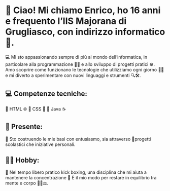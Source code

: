 #  👋 Ciao! Mi chiamo Enrico, ho 16 anni e frequento l’IIS Majorana di Grugliasco, con indirizzo informatico🏫.

💻 Mi sto appassionando sempre di più al mondo dell’informatica, in particolare alla programmazione 🧑‍💻 e allo sviluppo di progetti pratici ⚙️.
Amo scoprire come funzionano le tecnologie che utilizziamo ogni giorno 📱💡 e mi diverto a sperimentare con nuovi linguaggi e strumenti 🔍🛠️.

## 💻 Competenze tecniche:
🔹 HTML 🌐
🔹 CSS 🎨
🔹 Java ☕

## 🔭 Presente:
🚀 Sto costruendo le mie basi con entusiasmo, sia attraverso 
📘progetti scolastici  che iniziative personali. 

## 🏋🏻 Hobby:
🥊 Nel tempo libero pratico kick boxing, una disciplina che mi aiuta a mantenere la concentrazione 🎯
È il mio modo per restare in equilibrio tra mente e corpo 🧘‍♂️⚖️.





<!--
**Enrico-Alessio-Cannella/Enrico-Alessio-Cannella** is a ✨ _special_ ✨ repository because its `README.md` (this file) appears on your GitHub profile.

Here are some ideas to get you started:

- 🔭 I’m currently working on ...
- 🌱 I’m currently learning ...
- 👯 I’m looking to collaborate on ...
- 🤔 I’m looking for help with ...
- 💬 Ask me about ...
- 📫 How to reach me: ...
- 😄 Pronouns: ...
- ⚡ Fun fact: ...
-->
